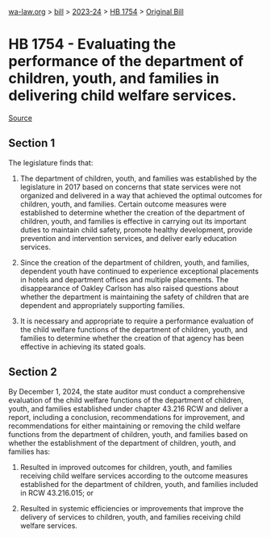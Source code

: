 [wa-law.org](/) > [bill](/bill/) > [2023-24](/bill/2023-24/) > [HB 1754](/bill/2023-24/hb/1754/) > [Original Bill](/bill/2023-24/hb/1754/1/)

# HB 1754 - Evaluating the performance of the department of children, youth, and families in delivering child welfare services.

[Source](http://lawfilesext.leg.wa.gov/biennium/2023-24/Pdf/Bills/House%20Bills/1754.pdf)

## Section 1
The legislature finds that:

1. The department of children, youth, and families was established by the legislature in 2017 based on concerns that state services were not organized and delivered in a way that achieved the optimal outcomes for children, youth, and families. Certain outcome measures were established to determine whether the creation of the department of children, youth, and families is effective in carrying out its important duties to maintain child safety, promote healthy development, provide prevention and intervention services, and deliver early education services.

2. Since the creation of the department of children, youth, and families, dependent youth have continued to experience exceptional placements in hotels and department offices and multiple placements. The disappearance of Oakley Carlson has also raised questions about whether the department is maintaining the safety of children that are dependent and appropriately supporting families.

3. It is necessary and appropriate to require a performance evaluation of the child welfare functions of the department of children, youth, and families to determine whether the creation of that agency has been effective in achieving its stated goals.

## Section 2
By December 1, 2024, the state auditor must conduct a comprehensive evaluation of the child welfare functions of the department of children, youth, and families established under chapter 43.216 RCW and deliver a report, including a conclusion, recommendations for improvement, and recommendations for either maintaining or removing the child welfare functions from the department of children, youth, and families based on whether the establishment of the department of children, youth, and families has:

1. Resulted in improved outcomes for children, youth, and families receiving child welfare services according to the outcome measures established for the department of children, youth, and families included in RCW 43.216.015; or

2. Resulted in systemic efficiencies or improvements that improve the delivery of services to children, youth, and families receiving child welfare services.
